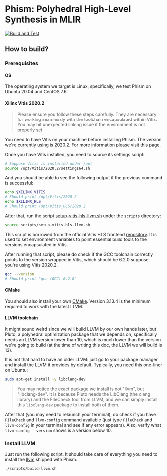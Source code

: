 # Phism: Polyhedral High-Level Synthesis in MLIR

[![Build and Test](https://github.com/kumasento/phism/actions/workflows/buildAndTest.yml/badge.svg)](https://github.com/kumasento/phism/actions/workflows/buildAndTest.yml)

## How to build?

### Prerequisites

#### OS

The operating system we target is Linux, specifically, we test Phism on Ubuntu 20.04 and CentOS 7.6.

#### Xilinx Vitis 2020.2

> Please ensure you follow these steps carefully. They are necessary for working seamlessly with the toolchain encapsulated within Vitis. You may hit unexpected linking issue if the environment is not properly set.

You need to have Vitis on your machine before installing Phism. The version we're currently using is 2020.2. For more information please visit [this page](https://www.xilinx.com/products/design-tools/vivado/integration/esl-design.html).

Once you have Vitis installed, you need to source its settings script:

```sh
# Suppose Vitis is installed under /opt
source /opt/Vitis/2020.2/settings64.sh
```

And you should be able to see the following output if the previous command is successful:

```sh
echo $XILINX_VITIS
# Should print /opt/Vitis/2020.2
echo $XILINX_HLS
# Should print /opt/Vitis_HLS/2020.2
```

After that, run the script [setup-vitis-hls-llvm.sh](scripts/setup-vitis-hls-llvm.sh) under the `scripts` directory:

```sh
source scripts/setup-vitis-hls-llvm.sh
```

This script is borrowed from the official Vitis HLS frontend [repository](https://github.com/Xilinx/HLS/blob/2020.2/plugins/setup-vitis-hls-llvm.sh). It is used to set environment variables to point essential build tools to the versions encapsulated in Vitis.

After running that script, please do check if the GCC toolchain correctly points to the version wrapped in Vitis, which should be 6.2.0 suppose you're using Vitis 2020.2.

```sh
gcc --version
# Should print "gcc (GCC) 6.2.0" 
```

#### CMake

You should also install your own [CMake](https://cmake.org/download/). Version 3.13.4 is the minimum required to work with the latest LLVM.

#### LLVM toolchain

It might sound weird since we will build LLVM by our own hands later, but Pluto, a polyhedral optimization package that we depends on, specifically needs an LLVM version lower than 10, which is much lower than the version we're going to build (at the time of writing this doc, the LLVM we will build is 13).

It is not that hard to have an older LLVM: just go to your package manager and install the LLVM it provides by default. Typically, you need this one-liner on Ubuntu: 

```sh
sudo apt-get install -y libclang-dev
```

> You may notice the exact package we install is not "llvm", but "libclang-dev". It is because Pluto needs the LibClang (the clang library) and the FileCheck tool from LLVM, and we can simply install this `libclang-dev` package to install both of them.

After that (you may need to relaunch your terminal), do check if you have `FileCheck` and `llvm-config` command available (just type `FileCheck` and `llvm-config` in your terminal and see if any error appears). Also, verify what `llvm-config --version` shows is a version below 10.

### Install LLVM

Just run the following script. It should take care of everything you need to install the [llvm](llvm) shipped with Phism.

```sh
./scripts/build-llvm.sh
```
